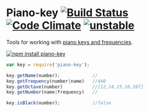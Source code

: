 # Piano-key [![Build Status](https://travis-ci.org/dfcreative/piano-key.svg?branch=master)](https://travis-ci.org/dfcreative/piano-key) [![Code Climate](https://codeclimate.com/github/dfcreative/piano-key/badges/gpa.svg)](https://codeclimate.com/github/dfcreative/piano-key) [![unstable](http://badges.github.io/stability-badges/dist/stable.svg)](http://github.com/badges/stability-badges)

Tools for working with [piano keys and frequencies](http://en.wikipedia.org/wiki/Piano_key_frequencies).

[![npm install piano-key](https://nodei.co/npm/piano-key.png?mini=true)](https://nodei.co/npm/piano-key/)


```js
var key = require('piano-key');

key.getName(number);			//
key.getFrequency(number|name)	//440
key.getOctave(number)			//[12,14,15,16,167]
key.getNumber(name|frequency)	//

key.isBlack(number);			//false
```
